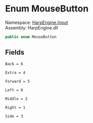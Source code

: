 # <a id="HarpEngine_Input_MouseButton"></a> Enum MouseButton

Namespace: [HarpEngine.Input](HarpEngine.Input.md)  
Assembly: HarpEngine.dll  

```csharp
public enum MouseButton
```

## Fields

`Back = 6` 

`Extra = 4` 

`Forward = 5` 

`Left = 0` 

`Middle = 2` 

`Right = 1` 

`Side = 3` 


